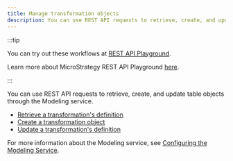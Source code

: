 ```yaml
---
title: Manage transformation objects
description: You can use REST API requests to retrieve, create, and update table objects through the Modeling service.
---
```


:::tip

You can try out these workflows at [REST API Playground](https://www.postman.com/microstrategysdk/workspace/microstrategy-rest-api/folder/16131298-f3672b04-f9fa-4eab-8077-903d754d1797?ctx=documentation).

Learn more about MicroStrategy REST API Playground [here](/docs/getting-started/playground.md).

:::

You can use REST API requests to retrieve, create, and update table objects through the Modeling service.

- [Retrieve a transformation's definition](./retrieve-a-transformations-definition.md)
- [Create a transformation object](./create-a-transformation-object.md)
- [Update a transformation's definition](./update-a-transformations-definition.md)

For more information about the Modeling service, see [Configuring the Modeling Service](https://www2.microstrategy.com/producthelp/Current/InstallConfig/en-us/Content/modeling_service.htm).
